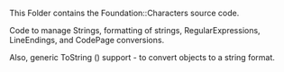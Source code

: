 This Folder contains the Foundation::Characters source code.

Code to manage Strings, formatting of strings, RegularExpressions, LineEndings, and CodePage conversions.

Also, generic ToString () support - to convert objects to a string format.